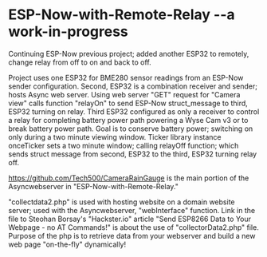 # ESP-Now-with-Remote-Relay --a work-in-progress

Continuing ESP-Now previous project; added another ESP32 to remotely, change relay from off to on and back to off.

Project uses one ESP32 for BME280 sensor readings from an ESP-Now sender configuration.  Second, ESP32 is a combination receiver and sender; hosts Async web server.  Using web server "GET" request for "Camera view" calls function "relayOn" to send ESP-Now struct_message to third, ESP32 turning on relay.  Third ESP32 configured as only a receiver to control a relay for completing battery power path powering a Wyse Cam v3 or to break battery power path.  Goal is to conserve battery power; switching on only during a two minute viewing window.  Ticker library instance onceTicker sets a two minute window; calling relayOff function; which sends struct message from second, ESP32 to the third, ESP32 turning relay off.

https://github.com/Tech500/CameraRainGauge is the main portion of the Asyncwebserver in "ESP-Now-with-Remote-Relay."

"collectdata2.php" is used with hosting website on a domain website server; used with the Asyncwebserver, "webInterface" function.  Link in the file to Steohan Borsay's "Hackster.io" article "Send ESP8266 Data to Your Webpage - no AT Commands!" is about the use of "collectorData2.php" file.  Purpose of the php is to retrieve data from your webserver and build a new web page "on-the-fly" dynamically!
